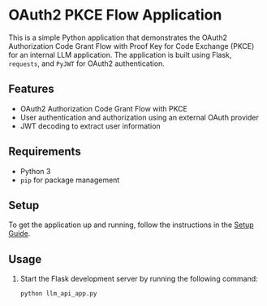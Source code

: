 # OAuth2 PKCE Flow Application

This is a simple Python application that demonstrates the OAuth2 Authorization Code Grant Flow with Proof Key for Code Exchange (PKCE) for an internal LLM application. The application is built using Flask, `requests`, and `PyJWT` for OAuth2 authentication.

## Features

- OAuth2 Authorization Code Grant Flow with PKCE
- User authentication and authorization using an external OAuth provider
- JWT decoding to extract user information

## Requirements

- Python 3
- `pip` for package management

## Setup

To get the application up and running, follow the instructions in the [Setup Guide](SiriusSetupGiude.md).

## Usage

1. Start the Flask development server by running the following command:

   ```bash
   python llm_api_app.py
